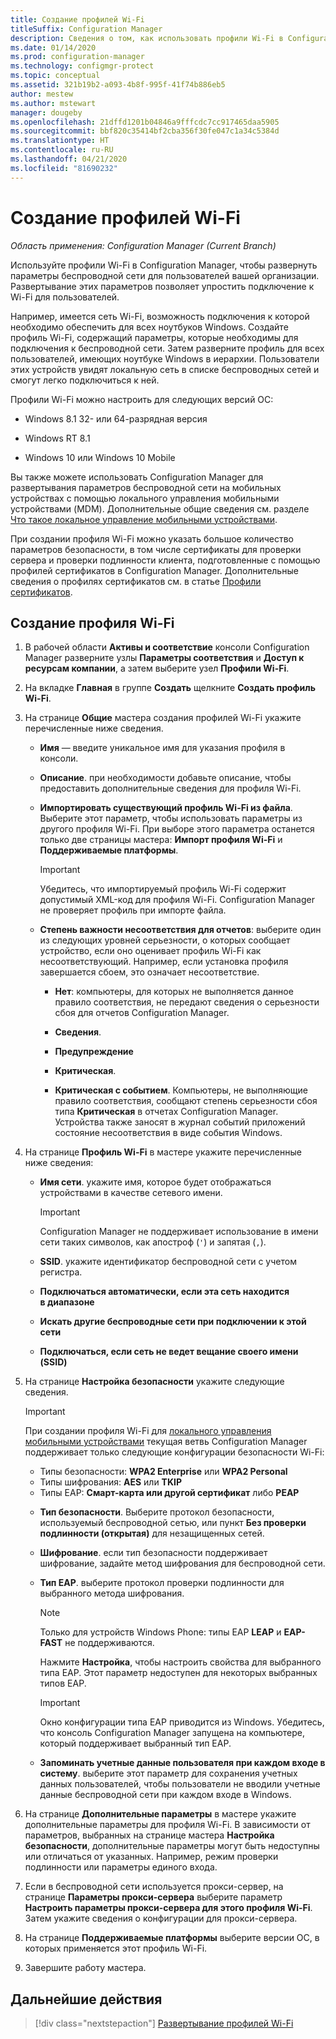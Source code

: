 ```yaml
---
title: Создание профилей Wi-Fi
titleSuffix: Configuration Manager
description: Сведения о том, как использовать профили Wi-Fi в Configuration Manager, чтобы развернуть параметры беспроводной сети для пользователей вашей организации.
ms.date: 01/14/2020
ms.prod: configuration-manager
ms.technology: configmgr-protect
ms.topic: conceptual
ms.assetid: 321b19b2-a093-4b8f-995f-41f74b886eb5
author: mestew
ms.author: mstewart
manager: dougeby
ms.openlocfilehash: 21dffd1201b04846a9fffcdc7cc917465daa5905
ms.sourcegitcommit: bbf820c35414bf2cba356f30fe047c1a34c5384d
ms.translationtype: HT
ms.contentlocale: ru-RU
ms.lasthandoff: 04/21/2020
ms.locfileid: "81690232"
---
```

# <a name="create-wi-fi-profiles"></a>Создание профилей Wi-Fi

*Область применения: Configuration Manager (Current Branch)*

Используйте профили Wi-Fi в Configuration Manager, чтобы развернуть параметры беспроводной сети для пользователей вашей организации. Развертывание этих параметров позволяет упростить подключение к Wi-Fi для пользователей.  

Например, имеется сеть Wi-Fi, возможность подключения к которой необходимо обеспечить для всех ноутбуков Windows. Создайте профиль Wi-Fi, содержащий параметры, которые необходимы для подключения к беспроводной сети. Затем разверните профиль для всех пользователей, имеющих ноутбуке Windows в иерархии. Пользователи этих устройств увидят локальную сеть в списке беспроводных сетей и смогут легко подключиться к ней.  

Профили Wi-Fi можно настроить для следующих версий ОС:

- Windows 8.1 32- или 64-разрядная версия

- Windows RT 8.1

- Windows 10 или Windows 10 Mobile

Вы также можете использовать Configuration Manager для развертывания параметров беспроводной сети на мобильных устройствах с помощью локального управления мобильными устройствами (MDM). Дополнительные общие сведения см. разделе [Что такое локальное управление мобильными устройствами](../../mdm/understand/manage-mobile-devices-with-on-premises-infrastructure.md).

При создании профиля Wi-Fi можно указать большое количество параметров безопасности, в том числе сертификаты для проверки сервера и проверки подлинности клиента, подготовленные с помощью профилей сертификатов в Configuration Manager. Дополнительные сведения о профилях сертификатов см. в статье [Профили сертификатов](introduction-to-certificate-profiles.md).

## <a name="create-a-wi-fi-profile"></a>Создание профиля Wi-Fi

1. В рабочей области **Активы и соответствие** консоли Configuration Manager разверните узлы **Параметры соответствия** и **Доступ к ресурсам компании**, а затем выберите узел **Профили Wi-Fi**.

1. На вкладке **Главная** в группе **Создать** щелкните **Создать профиль Wi-Fi**.

1. На странице **Общие** мастера создания профилей Wi-Fi укажите перечисленные ниже сведения.

    - **Имя** — введите уникальное имя для указания профиля в консоли.

    - **Описание**. при необходимости добавьте описание, чтобы предоставить дополнительные сведения для профиля Wi-Fi.

    - **Импортировать существующий профиль Wi-Fi из файла**. Выберите этот параметр, чтобы использовать параметры из другого профиля Wi-Fi. При выборе этого параметра останется только две страницы мастера: **Импорт профиля Wi-Fi** и **Поддерживаемые платформы**.

        > [!IMPORTANT]
        > Убедитесь, что импортируемый профиль Wi-Fi содержит допустимый XML-код для профиля Wi-Fi. Configuration Manager не проверяет профиль при импорте файла.

    - **Степень важности несоответствия для отчетов**: выберите один из следующих уровней серьезности, о которых сообщает устройство, если оно оценивает профиль Wi-Fi как несоответствующий. Например, если установка профиля завершается сбоем, это означает несоответствие.

        - **Нет**: компьютеры, для которых не выполняется данное правило соответствия, не передают сведения о серьезности сбоя для отчетов Configuration Manager.

        - **Сведения**.

        - **Предупреждение**

        - **Критическая**.

        - **Критическая с событием**. Компьютеры, не выполняющие правило соответствия, сообщают степень серьезности сбоя типа **Критическая** в отчетах Configuration Manager. Устройства также заносят в журнал событий приложений состояние несоответствия в виде события Windows.

1. На странице **Профиль Wi-Fi** в мастере укажите перечисленные ниже сведения:

    - **Имя сети**. укажите имя, которое будет отображаться устройствами в качестве сетевого имени.

        > [!IMPORTANT]
        > Configuration Manager не поддерживает использование в имени сети таких символов, как апостроф (`'`) и запятая (`,`).

    - **SSID**. укажите идентификатор беспроводной сети с учетом регистра.

    - **Подключаться автоматически, если эта сеть находится в диапазоне**
    - **Искать другие беспроводные сети при подключении к этой сети**
    - **Подключаться, если сеть не ведет вещание своего имени (SSID)**

1. На странице **Настройка безопасности** укажите следующие сведения.

    > [!IMPORTANT]
    > При создании профиля Wi-Fi для [локального управления мобильными устройствами](../../mdm/understand/manage-mobile-devices-with-on-premises-infrastructure.md) текущая ветвь Configuration Manager поддерживает только следующие конфигурации безопасности Wi-Fi:  
    >
    > - Типы безопасности: **WPA2 Enterprise** или **WPA2 Personal**  
    > - Типы шифрования: **AES** или **TKIP**  
    > - Типы EAP: **Смарт-карта или другой сертификат** либо **PEAP**  

    - **Тип безопасности**. Выберите протокол безопасности, используемый беспроводной сетью, или пункт **Без проверки подлинности (открытая)** для незащищенных сетей.

    - **Шифрование**. если тип безопасности поддерживает шифрование, задайте метод шифрования для беспроводной сети.

    - **Тип EAP**. выберите протокол проверки подлинности для выбранного метода шифрования.

        > [!NOTE]
        > Только для устройств Windows Phone: типы EAP **LEAP** и **EAP-FAST** не поддерживаются.

        Нажмите **Настройка**, чтобы настроить свойства для выбранного типа EAP. Этот параметр недоступен для некоторых выбранных типов EAP.

        > [!IMPORTANT]
        > Окно конфигурации типа EAP приводится из Windows. Убедитесь, что консоль Configuration Manager запущена на компьютере, который поддерживает выбранный тип EAP.

    - **Запоминать учетные данные пользователя при каждом входе в систему**. выберите этот параметр для сохранения учетных данных пользователей, чтобы пользователи не вводили учетные данные беспроводной сети при каждом входе в Windows.

1. На странице **Дополнительные параметры** в мастере укажите дополнительные параметры для профиля Wi-Fi. В зависимости от параметров, выбранных на странице мастера **Настройка безопасности**, дополнительные параметры могут быть недоступны или отличаться от указанных. Например, режим проверки подлинности или параметры единого входа.

1. Если в беспроводной сети используется прокси-сервер, на странице **Параметры прокси-сервера** выберите параметр **Настроить параметры прокси-сервера для этого профиля Wi-Fi**. Затем укажите сведения о конфигурации для прокси-сервера.

1. На странице **Поддерживаемые платформы** выберите версии ОС, в которых применяется этот профиль Wi-Fi.

1. Завершите работу мастера.

## <a name="next-step"></a>Дальнейшие действия

> [!div class="nextstepaction"]
> [Развертывание профилей Wi-Fi](deploy-wifi-vpn-email-cert-profiles.md)
